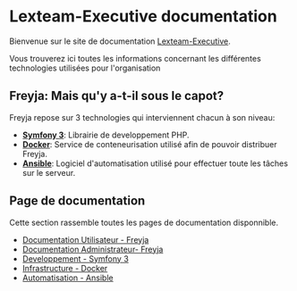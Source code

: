 # Lexteam-Executive documentation
Bienvenue sur le site de documentation [Lexteam-Executive](https://github.com/lexteamexecutive).

Vous trouverez ici toutes les informations concernant les différentes technologies utilisées pour l'organisation

## Freyja: Mais qu'y a-t-il sous le capot?
Freyja repose sur 3 technologies qui interviennent chacun à son niveau:
* **[Symfony 3](freyja/tech/sf3.md)**: Librairie de developpement PHP.
* **[Docker](freyja/tech/ansible.md)**: Service de conteneurisation utilisé afin de pouvoir distribuer Freyja.
* **[Ansible](freyja/tech/ansible.md)**: Logiciel d'automatisation utilisé pour effectuer toute les tâches sur le serveur.

## Page de documentation
Cette section rassemble toutes les pages de documentation disponnible.
* [Documentation Utilisateur - Freyja](freyja/freyja-user.md)
* [Documentation Administrateur- Freyja](freyja/freyja-admin.md)
* [Developpement - Symfony 3](freyja/tech/sf3.md)
* [Infrastructure - Docker](freyja/tech/ansible.md)
* [Automatisation - Ansible](freyja/tech/ansible.md)
